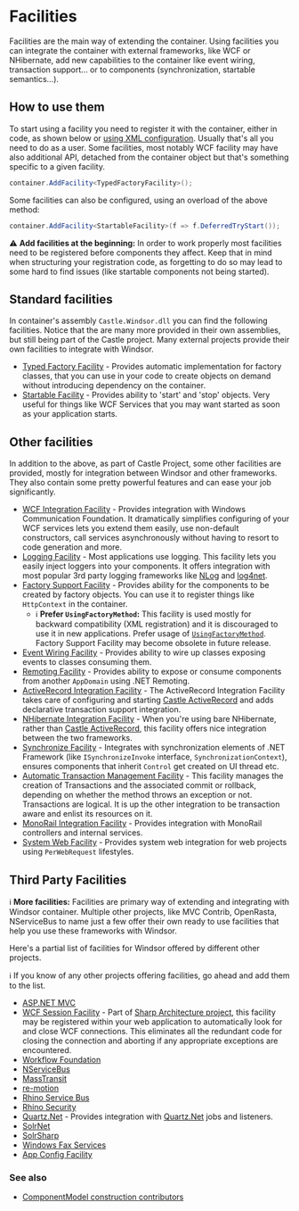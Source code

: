 # Facilities

Facilities are the main way of extending the container. Using facilities you can integrate the container with external frameworks, like WCF or NHibernate, add new capabilities to the container like event wiring, transaction support... or to components (synchronization, startable semantics...).

## How to use them

To start using a facility you need to register it with the container, either in code, as shown below or [using XML configuration](facilities-xml-configuration.md). Usually that's all you need to do as a user. Some facilities, most notably WCF facility may have also additional API, detached from the container object but that's something specific to a given facility.

```csharp
container.AddFacility<TypedFactoryFacility>();
```

Some facilities can also be configured, using an overload of the above method:

```csharp
container.AddFacility<StartableFacility>(f => f.DeferredTryStart());
```

:warning: **Add facilities at the beginning:** In order to work properly most facilities need to be registered before components they affect. Keep that in mind when structuring your registration code, as forgetting to do so may lead to some hard to find issues (like startable components not being started).

## Standard facilities

In container's assembly `Castle.Windsor.dll` you can find the following facilities. Notice that the are many more provided in their own assemblies, but still being part of the Castle project. Many external projects provide their own facilities to integrate with Windsor.

* [Typed Factory Facility](typed-factory-facility.md) - Provides automatic implementation for factory classes, that you can use in your code to create objects on demand without introducing dependency on the container.
* [Startable Facility](startable-facility.md) - Provides ability to 'start' and 'stop' objects. Very useful for things like WCF Services that you may want started as soon as your application starts.

## Other facilities

In addition to the above, as part of Castle Project, some other facilities are provided, mostly for integration between Windsor and other frameworks. They also contain some pretty powerful features and can ease your job significantly.

* [WCF Integration Facility](wcf-facility.md) - Provides integration with Windows Communication Foundation. It dramatically simplifies configuring of your WCF services lets you extend them easily, use non-default constructors, call services asynchronously without having to resort to code generation and more.
* [Logging Facility](logging-facility.md) - Most applications use logging. This facility lets you easily inject loggers into your components. It offers integration with most popular 3rd party logging frameworks like [NLog](http://nlog-project.org/) and [log4net](http://logging.apache.org/log4net/).
* [Factory Support Facility](factory-support-facility.md) - Provides ability for the components to be created by factory objects. You can use it to register things like `HttpContext` in the container.
  * :information_source: **Prefer `UsingFactoryMethod`:** This facility is used mostly for backward compatibility (XML registration) and it is discouraged to use it in new applications. Prefer usage of [`UsingFactoryMethod`](registering-components-one-by-one.md#using-a-delegate-as-component-factory). Factory Support Facility may become obsolete in future release.
* [Event Wiring Facility](event-wiring-facility.md) - Provides ability to wire up classes exposing events to classes consuming them.
* [Remoting Facility](remoting-facility.md) - Provides ability to expose or consume components from another `AppDomain` using .NET Remoting.
* [ActiveRecord Integration Facility](activerecord-integration-facility.md) - The ActiveRecord Integration Facility takes care of configuring and starting [Castle ActiveRecord](https://github.com/castleproject/ActiveRecord) and adds declarative transaction support integration.
* [NHibernate Integration Facility](nhibernate-facility.md) - When you're using bare NHibernate, rather than [Castle ActiveRecord](https://github.com/castleproject/ActiveRecord), this facility offers nice integration between the two frameworks.
* [Synchronize Facility](synchronize-facility.md) - Integrates with synchronization elements of .NET Framework (like `ISynchronizeInvoke` interface, `SynchronizationContext`), ensures components that inherit `Control` get created on UI thread etc.
* [Automatic Transaction Management Facility](atm-facility.md) - This facility manages the creation of Transactions and the associated commit or rollback, depending on whether the method throws an exception or not. Transactions are logical. It is up the other integration to be transaction aware and enlist its resources on it.
* [MonoRail Integration Facility](https://github.com/castleproject/MonoRail/blob/master/MR2/docs/windsor-integration.md) - Provides integration with MonoRail controllers and internal services.
* [System Web Facility](systemweb-facility.md) - Provides system web integration for web projects using `PerWebRequest` lifestyles.

## Third Party Facilities

:information_source: **More facilities:** Facilities are primary way of extending and integrating with Windsor container. Multiple other projects, like MVC Contrib, OpenRasta, NServiceBus to name just a few offer their own ready to use facilities that help you use these frameworks with Windsor.

Here's a partial list of facilities for Windsor offered by different other projects.

:information_source: If you know of any other projects offering facilities, go ahead and add them to the list.

* [ASP.NET MVC](http://mvccontrib.codeplex.com/)
* [WCF Session Facility](http://www.sharparchitecture.net/) - Part of [Sharp Architecture project](http://www.sharparchitecture.net/), this facility may be registered within your web application to automatically look for and close WCF connections.  This eliminates all the redundant code for closing the connection and aborting if any appropriate exceptions are encountered.
* [Workflow Foundation](http://using.castleproject.org/display/Contrib/Castle.Facilities.WorkflowIntegration)
* [NServiceBus](http://ayende.com/Blog/archive/2008/07/13/Putting-the-container-to-work-Refactoring-NServiceBus-configuration.aspx)
* [MassTransit](http://code.google.com/p/masstransit/source/browse/tags/0.5/Containers/MassTransit.WindsorIntegration/)
* [re-motion](https://www.re-motion.org/blogs/mix/archive/2009/01/21/we-have-a-facility.aspx)
* [Rhino Service Bus](http://hibernatingrhinos.com/open-source/rhino-service-bus/config)
* [Rhino Security](http://bartreyserhove.blogspot.com/2008/08/rhinosecurity-in-practice.html)
* [Quartz.Net](http://github.com/castleprojectcontrib/QuartzNetIntegration) - Provides integration with [Quartz.Net](http://quartznet.sourceforge.net/) jobs and listeners.
* [SolrNet](http://code.google.com/p/solrnet/wiki/Initialization)
* [SolrSharp](http://bugsquash.blogspot.com/2008/07/castle-facility-for-solrsharp.html)
* [Windows Fax Services](http://bugsquash.blogspot.com/2008/01/castle-facility-for-windows-fax.html)
* [App Config Facility](https://github.com/adamconnelly/WindsorAppConfigFacility)

### See also

* [ComponentModel construction contributors](componentmodel-construction-contributors.md)